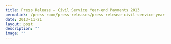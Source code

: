 ```yaml
---
title: Press Release – Civil Service Year‑end Payments 2013
permalink: /press-room/press-releases/press-release-civil-service-year-end-payments-2013/
date: 2013-11-21
layout: post
description: ""
image: ""
---
```


